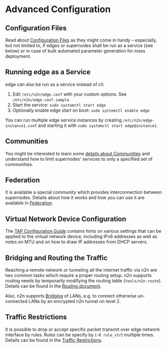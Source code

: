 # Advanced Configuration


## Configuration Files

Read about [Configuration Files](ConfigurationFiles.md) as they might come in handy – especially, but not limited to, if edges or supernodes shall be run as a service (see below) or in case of bulk automated parameter generation for mass deployment.

## Running edge as a Service

edge can also be run as a service instead of cli:

1. Edit `/etc/n2n/edge.conf` with your custom options. See `/etc/n2n/edge.conf.sample`.
2. Start the service: `sudo systemctl start edge`
3. Optionally enable edge start on boot: `sudo systemctl enable edge`

You can run multiple edge service instances by creating `/etc/n2n/edge-instance1.conf` and
starting it with `sudo systemctl start edge@instance1`.


## Communities

You might be interested to learn some [details about Communities](Communities.md) and understand how to limit supernodes' services to only a specified set of communities.


## Federation

It is available a special community which provides interconnection between supernodes. Details about how it works and how you can use it are available in [Federation](Federation.md).

## Virtual Network Device Configuration

The [TAP Configuration Guide](TapConfiguration.md) contains hints on various settings that can be applied to the virtual network device, including IPv6 addresses as well as notes on MTU and on how to draw IP addresses from DHCP servers.


## Bridging and Routing the Traffic

Reaching a remote network or tunneling all the internet traffic via n2n are two common tasks which require a proper routing setup. n2n supports routing needs by temporarily modifying the routing table (`tools/n2n-route`). Details can be found in the [Routing document](Routing.md).

Also, n2n supports [Bridging](Bridging.md) of LANs, e.g. to connect otherwise un-connected LANs by an encrypted n2n tunnel on level 2.


## Traffic Restrictions

It is possible to drop or accept specific packet transmit over edge network interface by rules. Rules can be specify by (`-R rule_str`) multiple times. Details can be found in the [Traffic Restrictions](TrafficRestrictions.md).
